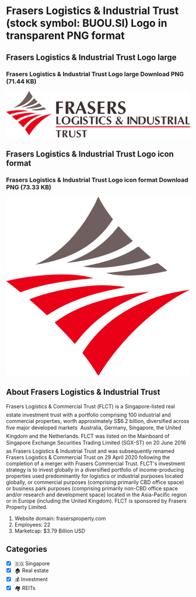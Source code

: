 # Frasers Logistics & Industrial Trust (stock symbol: BUOU.SI) Logo in transparent PNG format

## Frasers Logistics & Industrial Trust Logo large

### Frasers Logistics & Industrial Trust Logo large Download PNG (71.44 KB)

![Frasers Logistics & Industrial Trust Logo large Download PNG (71.44 KB)](/img/orig/BUOU.SI_BIG-0837770e.png)

## Frasers Logistics & Industrial Trust Logo icon format

### Frasers Logistics & Industrial Trust Logo icon format Download PNG (73.33 KB)

![Frasers Logistics & Industrial Trust Logo icon format Download PNG (73.33 KB)](/img/orig/BUOU.SI-e03b58d1.png)

## About Frasers Logistics & Industrial Trust

Frasers Logistics & Commercial Trust (FLCT) is a Singapore-listed real estate investment trust with a portfolio comprising 100 industrial and commercial properties, worth approximately S$6.2 billion, diversified across five major developed markets  Australia, Germany, Singapore, the United Kingdom and the Netherlands. FLCT was listed on the Mainboard of Singapore Exchange Securities Trading Limited (SGX-ST) on 20 June 2016 as Frasers Logistics & Industrial Trust and was subsequently renamed Frasers Logistics & Commercial Trust on 29 April 2020 following the completion of a merger with Frasers Commercial Trust. FLCT's investment strategy is to invest globally in a diversified portfolio of income-producing properties used predominantly for logistics or industrial purposes located globally, or commercial purposes (comprising primarily CBD office space) or business park purposes (comprising primarily non-CBD office space and/or research and development space) located in the Asia-Pacific region or in Europe (including the United Kingdom). FLCT is sponsored by Frasers Property Limited.

1. Website domain: frasersproperty.com
2. Employees: 22
3. Marketcap: $3.79 Billion USD


## Categories
- [x] 🇸🇬 Singapore
- [x] 🏠 Real estate
- [x] 💰 Investment
- [x] 🏘️ REITs

